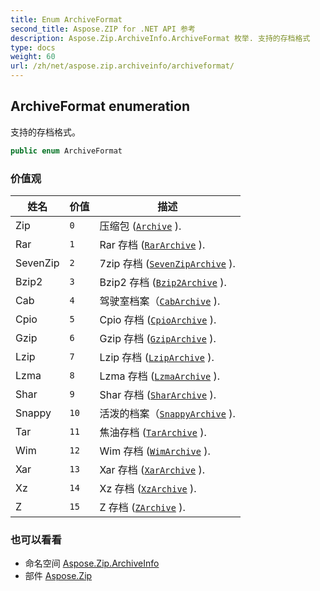 ```yaml
---
title: Enum ArchiveFormat
second_title: Aspose.ZIP for .NET API 参考
description: Aspose.Zip.ArchiveInfo.ArchiveFormat 枚举. 支持的存档格式
type: docs
weight: 60
url: /zh/net/aspose.zip.archiveinfo/archiveformat/
---
```

## ArchiveFormat enumeration

支持的存档格式。

```csharp
public enum ArchiveFormat
```

### 价值观

| 姓名 | 价值 | 描述 |
| --- | --- | --- |
| Zip | `0` | 压缩包 ([`Archive`](../../aspose.zip/archive/) ). |
| Rar | `1` | Rar 存档 ([`RarArchive`](../../aspose.zip.rar/rararchive/) ). |
| SevenZip | `2` | 7zip 存档 ([`SevenZipArchive`](../../aspose.zip.sevenzip/sevenziparchive/) ). |
| Bzip2 | `3` | Bzip2 存档 ([`Bzip2Archive`](../../aspose.zip.bzip2/bzip2archive/) ). |
| Cab | `4` | 驾驶室档案（[`CabArchive`](../../aspose.zip.cab/cabarchive/) ). |
| Cpio | `5` | Cpio 存档 ([`CpioArchive`](../../aspose.zip.cpio/cpioarchive/) ). |
| Gzip | `6` | Gzip 存档 ([`GzipArchive`](../../aspose.zip.gzip/gziparchive/) ). |
| Lzip | `7` | Lzip 存档 ([`LzipArchive`](../../aspose.zip.lzip/lziparchive/) ). |
| Lzma | `8` | Lzma 存档 ([`LzmaArchive`](../../aspose.zip.lzma/lzmaarchive/) ). |
| Shar | `9` | Shar 存档 ([`SharArchive`](../../aspose.zip.shar/shararchive/) ). |
| Snappy | `10` | 活泼的档案（[`SnappyArchive`](../../aspose.zip.snappy/snappyarchive/) ). |
| Tar | `11` | 焦油存档 ([`TarArchive`](../../aspose.zip.tar/tararchive/) ). |
| Wim | `12` | Wim 存档 ([`WimArchive`](../../aspose.zip.wim/wimarchive/) ). |
| Xar | `13` | Xar 存档 ([`XarArchive`](../../aspose.zip.xar/xararchive/) ). |
| Xz | `14` | Xz 存档 ([`XzArchive`](../../aspose.zip.xz/xzarchive/) ). |
| Z | `15` | Z 存档 ([`ZArchive`](../../aspose.zip.z/zarchive/) ). |

### 也可以看看

* 命名空间 [Aspose.Zip.ArchiveInfo](../../aspose.zip.archiveinfo/)
* 部件 [Aspose.Zip](../../)


